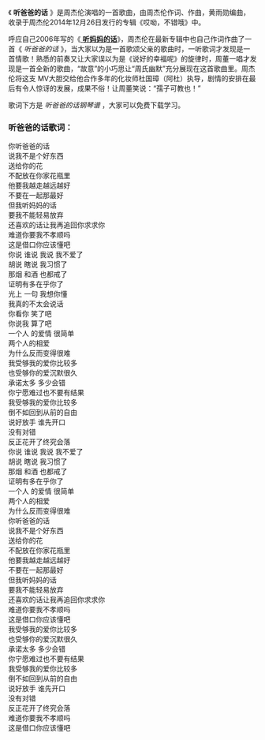 

《 **听爸爸的话** 》是周杰伦演唱的一首歌曲，由周杰伦作词、作曲，黄雨勋编曲，收录于周杰伦2014年12月26日发行的专辑《哎呦，不错哦》中。

呼应自己2006年写的《[ **听妈妈的话**](Music-216-听妈妈的话.html "听妈妈的话")》，周杰伦在最新专辑中也自己作词作曲了一首《
_听爸爸的话_
》，当大家以为是一首歌颂父亲的歌曲时，一听歌词才发现是一首情歌！熟悉的前奏又让大家误以为是《说好的幸福呢》的旋律时，周董一唱才发现是一首全新的歌曲，“故意”的小巧思让“周氏幽默”充分展现在这首歌曲里。周杰伦将这支
MV大胆交给他合作多年的化妆师杜国璋（阿杜）执导，剧情的安排在最后有令人惊讶的发展，成果不俗！让周董笑说：“孺子可教也！”

歌词下方是 _听爸爸的话钢琴谱_ ，大家可以免费下载学习。

### 听爸爸的话歌词：

你听爸爸的话  
说我不是个好东西  
送给你的花  
不配放在你家花瓶里  
他要我越走越远越好  
不要在一起那最好  
但我听妈妈的话  
要我不能轻易放弃  
还喜欢的话让我再追回你求求你  
难道你要我不孝顺吗  
这是借口你应该懂吧  
你说 谁说 我说 我不爱了  
胡说 瞎说 我习惯了  
那烟 和酒 也都戒了  
证明有多在乎你了  
光上 一句 我想你懂  
我真的不太会说话  
你看你 笑了吧  
你说我 算了吧  
一个人 的爱情 很简单  
两个人的相爱  
为什么反而变得很难  
我受够我的爱你比较多  
也受够你的爱沉默很久  
承诺太多 多少会错  
你宁愿难过也不要有结果  
我受够我的爱你比较多  
倒不如回到从前的自由  
说好放手 谁先开口  
没有对错  
反正花开了终究会落  
你说 谁说 我说 我不爱了  
胡说 瞎说 我习惯了  
那烟 和酒 也都戒了  
证明有多在乎你了  
一个人 的爱情 很简单  
两个人的相爱  
为什么反而变得很难  
你听爸爸的话  
说我不是个好东西  
送给你的花  
不配放在你家花瓶里  
他要我越走越远越好  
不要在一起那最好  
但我听妈妈的话  
要我不能轻易放弃  
还喜欢的话让我再追回你求求你  
难道你要我不孝顺吗  
这是借口你应该懂吧  
我受够我的爱你比较多  
也受够你的爱沉默很久  
承诺太多 多少会错  
你宁愿难过也不要有结果  
我受够我的爱你比较多  
倒不如回到从前的自由  
说好放手 谁先开口  
没有对错  
反正花开了终究会落  
难道你要我不孝顺吗  
这是借口你应该懂吧

